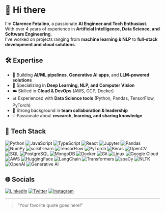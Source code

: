 # 👋 Hi there

I'm **Clarence Fetalino**, a passionate **AI Engineer and Tech Enthusiast**.  
With over 4 years of experience in **Artificial Intelligence, Data Science, and Software Engineering**,  
I've worked on projects ranging from **machine learning & NLP** to **full-stack development and cloud solutions**.

## 🛠️ Expertise

- 🚀 Building **AI/ML pipelines**, **Generative AI apps**, and **LLM-powered solutions**  
- 🤖 Specializing in **Deep Learning, NLP, and Computer Vision**  
- ☁️ Skilled in **Cloud & DevOps** (AWS, GCP, Docker)  
- 📊 Experienced with **Data Science tools** (Python, Pandas, TensorFlow, PyTorch)  
- 🤝 Strong background in **team collaboration & leadership**  
- 💡 Passionate about **research, learning, and sharing knowledge**  


## 🚀 Tech Stack 

![Python](https://img.shields.io/badge/-Python-3776AB?logo=python&logoColor=white&style=flat-square) 
![JavaScript](https://img.shields.io/badge/-JavaScript-F7DF1E?logo=javascript&logoColor=black&style=flat-square) 
![TypeScript](https://img.shields.io/badge/-TypeScript-007ACC?logo=typescript&logoColor=white&style=flat-square) 
![React](https://img.shields.io/badge/-React-20232A?logo=react&logoColor=61DAFB&style=flat-square) 
![Jupyter](https://img.shields.io/badge/-Jupyter-F37626?logo=jupyter&logoColor=white&style=flat-square) 
![Pandas](https://img.shields.io/badge/-Pandas-150458?logo=pandas&logoColor=white&style=flat-square) 
![NumPy](https://img.shields.io/badge/-NumPy-013243?logo=numpy&logoColor=white&style=flat-square) 
![scikit-learn](https://img.shields.io/badge/-scikit%20learn-F7931E?logo=scikitlearn&logoColor=white&style=flat-square) 
![TensorFlow](https://img.shields.io/badge/-TensorFlow-FF6F00?logo=tensorflow&logoColor=white&style=flat-square) 
![PyTorch](https://img.shields.io/badge/-PyTorch-EE4C2C?logo=pytorch&logoColor=white&style=flat-square) 
![Keras](https://img.shields.io/badge/-Keras-D00000?logo=keras&logoColor=white&style=flat-square) 
![OpenCV](https://img.shields.io/badge/-OpenCV-5C3EE8?logo=opencv&logoColor=white&style=flat-square) 
![SQL](https://img.shields.io/badge/-SQL-4479A1?logo=mysql&logoColor=white&style=flat-square) 
![PostgreSQL](https://img.shields.io/badge/-PostgreSQL-336791?logo=postgresql&logoColor=white&style=flat-square) 
![MongoDB](https://img.shields.io/badge/-MongoDB-47A248?logo=mongodb&logoColor=white&style=flat-square) 
![Docker](https://img.shields.io/badge/-Docker-2496ED?logo=docker&logoColor=white&style=flat-square) 
![Git](https://img.shields.io/badge/-Git-F05032?logo=git&logoColor=white&style=flat-square) 
![Linux](https://img.shields.io/badge/-Linux-FCC624?logo=linux&logoColor=black&style=flat-square) 
![Google Cloud](https://img.shields.io/badge/-Google%20Cloud-4285F4?logo=googlecloud&logoColor=white&style=flat-square) 
![AWS](https://img.shields.io/badge/-AWS-232F3E?logo=amazonaws&logoColor=white&style=flat-square) 
![HuggingFace](https://img.shields.io/badge/-Hugging%20Face-FF9E0F?logo=huggingface&logoColor=white&style=flat-square) 
![LangChain](https://img.shields.io/badge/-LangChain-1C3C3C?logo=chainlink&logoColor=white&style=flat-square) 
![Transformers](https://img.shields.io/badge/-Transformers-0F74C0?logo=fastapi&logoColor=white&style=flat-square) 
![spaCy](https://img.shields.io/badge/-spaCy-09A3D5?logo=spacy&logoColor=white&style=flat-square) 
![NLTK](https://img.shields.io/badge/-NLTK-154F6F?logo=python&logoColor=white&style=flat-square) 
![OpenAI](https://img.shields.io/badge/-OpenAI-412991?logo=openai&logoColor=white&style=flat-square) 
![Generative AI](https://img.shields.io/badge/-Generative%20AI-8E44AD?logo=spark&logoColor=white&style=flat-square)


<!-- Add more shields for your stack. Search "shields.io badge <tech>" on Google! -->

## 🌐 Socials

[![LinkedIn](https://img.shields.io/badge/-LinkedIn-0077B5?logo=linkedin&logoColor=white&style=flat-square)](https://linkedin.com/in/yourusername)
[![Twitter](https://img.shields.io/badge/-Twitter-1DA1F2?logo=twitter&logoColor=white&style=flat-square)](https://twitter.com/yourusername)
[![Instagram](https://img.shields.io/badge/-Instagram-E4405F?logo=instagram&logoColor=white&style=flat-square)](https://instagram.com/yourusername)
<!-- Add more socials as needed -->

---

> "Your favorite quote goes here!"

